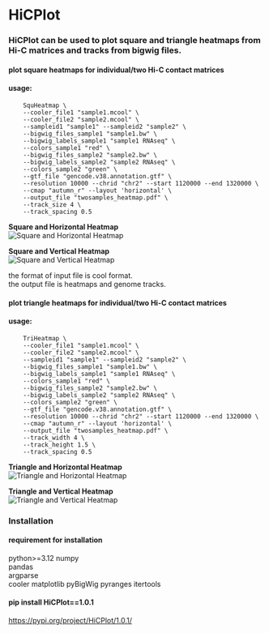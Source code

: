 # HiCPlot  

### HiCPlot can be used to plot square and triangle heatmaps from Hi-C matrices and tracks from bigwig files.  

#### plot square heatmaps for individual/two Hi-C contact matrices
#### usage:
``` 
    SquHeatmap \
    --cooler_file1 "sample1.mcool" \
    --cooler_file2 "sample2.mcool" \
    --sampleid1 "sample1" --sampleid2 "sample2" \
    --bigwig_files_sample1 "sample1.bw" \
    --bigwig_labels_sample1 "sample1 RNAseq" \
    --colors_sample1 "red" \
    --bigwig_files_sample2 "sample2.bw" \
    --bigwig_labels_sample2 "sample2 RNAseq" \
    --colors_sample2 "green" \
    --gtf_file "gencode.v38.annotation.gtf" \
    --resolution 10000 --chrid "chr2" --start 1120000 --end 1320000 \
    --cmap "autumn_r" --layout 'horizontal' \
    --output_file "twosamples_heatmap.pdf" \
    --track_size 4 \
    --track_spacing 0.5
```
**Square and Horizontal Heatmap**  
![Square and Horizontal Heatmap](./images/Square_horizontal_heatmap.png)

**Square and Vertical Heatmap**  
![Square and Vertical Heatmap](./images/Square_vertical_heatmap.png)

the format of input file is cool format.  
the output file is heatmaps and genome tracks.

#### plot triangle heatmaps for individual/two Hi-C contact matrices
#### usage: 
``` 
    TriHeatmap \
    --cooler_file1 "sample1.mcool" \
    --cooler_file2 "sample2.mcool" \
    --sampleid1 "sample1" --sampleid2 "sample2" \
    --bigwig_files_sample1 "sample1.bw" \
    --bigwig_labels_sample1 "sample1 RNAseq" \
    --colors_sample1 "red" \
    --bigwig_files_sample2 "sample2.bw" \
    --bigwig_labels_sample2 "sample2 RNAseq" \
    --colors_sample2 "green" \
    --gtf_file "gencode.v38.annotation.gtf" \
    --resolution 10000 --chrid "chr2" --start 1120000 --end 1320000 \
    --cmap "autumn_r" --layout 'horizontal' \
    --output_file "twosamples_heatmap.pdf" \
    --track_width 4 \
    --track_height 1.5 \
    --track_spacing 0.5
``` 
**Triangle and Horizontal Heatmap**  
![Triangle and Horizontal Heatmap](./images/Triangle_horizontal_heatmap.png)

**Triangle and Vertical Heatmap**  
![Triangle and Vertical Heatmap](./images/Triangle_vertical_heatmap.png)

### Installation 
#### requirement for installation
python>=3.12 
numpy  
pandas  
argparse  
cooler
matplotlib
pyBigWig
pyranges
itertools

#### pip install HiCPlot==1.0.1
https://pypi.org/project/HiCPlot/1.0.1/  


